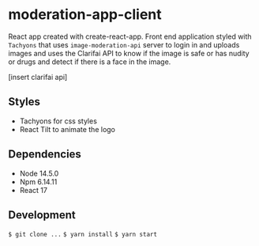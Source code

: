 # moderation-app-client

React app created with create-react-app. Front end application styled with `Tachyons`
that uses `image-moderation-api` server to login in and uploads images and uses the
Clarifai API to know if the image is safe or has nudity or drugs and detect if there is a face
in the image.

[insert clarifai api]

## Styles

- Tachyons for css styles
- React Tilt to animate the logo

## Dependencies

- Node 14.5.0
- Npm 6.14.11
- React 17

## Development

`$ git clone ...`
`$ yarn install`
`$ yarn start`
